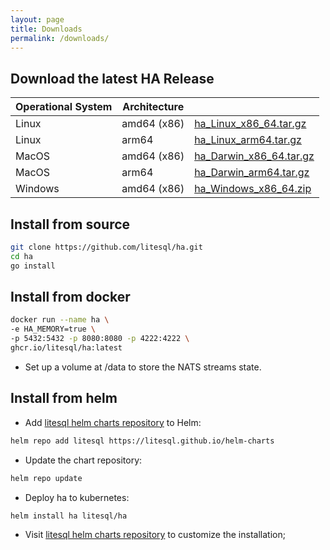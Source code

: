 ```yaml
---
layout: page
title: Downloads
permalink: /downloads/
---
```


## Download the latest HA Release

| Operational System | Architecture |  |
|--------------------|------|------|
| Linux              | amd64 (x86)| [ha_Linux_x86_64.tar.gz](https://github.com/litesql/ha/releases/latest/download/ha_Linux_x86_64.tar.gz) |
| Linux              | arm64 | [ha_Linux_arm64.tar.gz](https://github.com/litesql/ha/releases/latest/download/ha_Linux_arm64.tar.gz) |
| MacOS              | amd64 (x86)| [ha_Darwin_x86_64.tar.gz](https://github.com/litesql/ha/releases/latest/download/ha_Darwin_x86_64.tar.gz) |
| MacOS              | arm64 | [ha_Darwin_arm64.tar.gz](https://github.com/litesql/ha/releases/latest/download/ha_Darwin_arm64.tar.gz) |
| Windows            | amd64 (x86) | [ha_Windows_x86_64.zip](https://github.com/litesql/ha/releases/latest/download/ha_Windows_x86_64.zip) |

## Install from source

```sh
git clone https://github.com/litesql/ha.git
cd ha
go install
```

## Install from docker

```sh
docker run --name ha \
-e HA_MEMORY=true \
-p 5432:5432 -p 8080:8080 -p 4222:4222 \
ghcr.io/litesql/ha:latest
```

- Set up a volume at /data to store the NATS streams state.

## Install from helm

- Add [litesql helm charts repository](https://litesql.github.io/helm-charts) to Helm:

```sh
helm repo add litesql https://litesql.github.io/helm-charts
```

- Update the chart repository:

```sh
helm repo update
```

- Deploy ha to kubernetes:

```sh
helm install ha litesql/ha
```

- Visit [litesql helm charts repository](https://litesql.github.io/helm-charts) to customize the installation;
